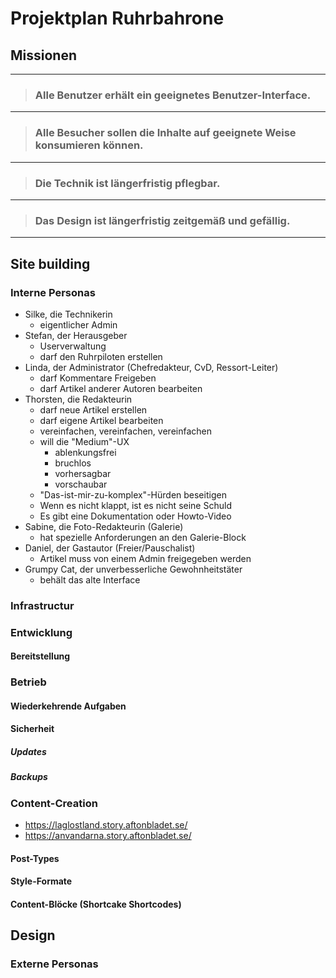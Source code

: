 # Projektplan Ruhrbahrone

## Missionen


---
> ### Alle Benutzer erhält ein geeignetes Benutzer-Interface.

---
> ### Alle Besucher sollen die Inhalte auf geeignete Weise konsumieren können.

---
> ### Die Technik ist längerfristig pflegbar.

---
> ### Das Design ist längerfristig zeitgemäß und gefällig.

---

## Site building

### Interne Personas

 - Silke, die Technikerin
	 - eigentlicher Admin
 - Stefan, der Herausgeber 
	 - Userverwaltung
	 - darf den Ruhrpiloten erstellen
 - Linda, der Administrator (Chefredakteur, CvD, Ressort-Leiter)
	 - darf Kommentare Freigeben
	 - darf Artikel anderer Autoren bearbeiten
 - Thorsten, die Redakteurin
	 - darf neue Artikel erstellen
	 - darf eigene Artikel bearbeiten
	 - vereinfachen, vereinfachen, vereinfachen
	 - will die "Medium"-UX
		 - ablenkungsfrei
		 - bruchlos
		 - vorhersagbar
		 - vorschaubar
	 - "Das-ist-mir-zu-komplex"-Hürden beseitigen
	 - Wenn es nicht klappt, ist es nicht seine Schuld
	 - Es gibt eine Dokumentation oder Howto-Video
 - Sabine, die Foto-Redakteurin (Galerie)
	 - hat spezielle Anforderungen an den Galerie-Block
 - Daniel, der Gastautor (Freier/Pauschalist)
	 - Artikel muss von einem Admin freigegeben werden
 - Grumpy Cat, der unverbesserliche Gewohnheitstäter
	 - behält das alte Interface

### Infrastructur

### Entwicklung

#### Bereitstellung

### Betrieb

#### Wiederkehrende Aufgaben

#### Sicherheit

##### Updates

##### Backups



### Content-Creation

- https://laglostland.story.aftonbladet.se/
- https://anvandarna.story.aftonbladet.se/

#### Post-Types

#### Style-Formate

#### Content-Blöcke (Shortcake Shortcodes)

## Design 

### Externe Personas
